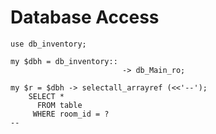 # Database Access

<!-- %% svg-grid: code -->

~~~~
use db_inventory;

my $dbh = db_inventory::
                         -> db_Main_ro;

my $r = $dbh -> selectall_arrayref (<<'--');
    SELECT *
      FROM table
     WHERE room_id = ?
--
~~~~
